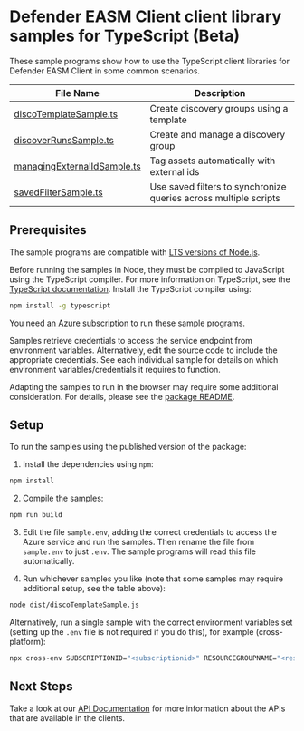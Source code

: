 # Defender EASM Client client library samples for TypeScript (Beta)

These sample programs show how to use the TypeScript client libraries for Defender EASM Client in some common scenarios.

| **File Name**                                           | **Description**                                                  |
| ------------------------------------------------------- | ---------------------------------------------------------------- |
| [discoTemplateSample.ts][discotemplatesample]           | Create discovery groups using a template                         |
| [discoverRunsSample.ts][discoverrunssample]             | Create and manage a discovery group                              |
| [managingExternalIdSample.ts][managingexternalidsample] | Tag assets automatically with external ids                       |
| [savedFilterSample.ts][savedfiltersample]               | Use saved filters to synchronize queries across multiple scripts |

## Prerequisites

The sample programs are compatible with [LTS versions of Node.js](https://github.com/nodejs/release#release-schedule).

Before running the samples in Node, they must be compiled to JavaScript using the TypeScript compiler. For more information on TypeScript, see the [TypeScript documentation][typescript]. Install the TypeScript compiler using:

```bash
npm install -g typescript
```

You need [an Azure subscription][freesub] to run these sample programs.

Samples retrieve credentials to access the service endpoint from environment variables. Alternatively, edit the source code to include the appropriate credentials. See each individual sample for details on which environment variables/credentials it requires to function.

Adapting the samples to run in the browser may require some additional consideration. For details, please see the [package README][package].

## Setup

To run the samples using the published version of the package:

1. Install the dependencies using `npm`:

```bash
npm install
```

2. Compile the samples:

```bash
npm run build
```

3. Edit the file `sample.env`, adding the correct credentials to access the Azure service and run the samples. Then rename the file from `sample.env` to just `.env`. The sample programs will read this file automatically.

4. Run whichever samples you like (note that some samples may require additional setup, see the table above):

```bash
node dist/discoTemplateSample.js
```

Alternatively, run a single sample with the correct environment variables set (setting up the `.env` file is not required if you do this), for example (cross-platform):

```bash
npx cross-env SUBSCRIPTIONID="<subscriptionid>" RESOURCEGROUPNAME="<resourcegroupname>" WORKSPACENAME="<workspacename>" REGION="<region>" PARTIAL_NAME="<partial name>" node dist/discoTemplateSample.js
```

## Next Steps

Take a look at our [API Documentation][apiref] for more information about the APIs that are available in the clients.

[discotemplatesample]: https://github.com/Azure/azure-sdk-for-js/blob/main/sdk/easm/defender-easm-rest/samples/v1-beta/typescript/src/discoTemplateSample.ts
[discoverrunssample]: https://github.com/Azure/azure-sdk-for-js/blob/main/sdk/easm/defender-easm-rest/samples/v1-beta/typescript/src/discoverRunsSample.ts
[managingexternalidsample]: https://github.com/Azure/azure-sdk-for-js/blob/main/sdk/easm/defender-easm-rest/samples/v1-beta/typescript/src/managingExternalIdSample.ts
[savedfiltersample]: https://github.com/Azure/azure-sdk-for-js/blob/main/sdk/easm/defender-easm-rest/samples/v1-beta/typescript/src/savedFilterSample.ts
[apiref]: https://learn.microsoft.com/azure/external-attack-surface-management/
[freesub]: https://azure.microsoft.com/free/
[package]: https://github.com/Azure/azure-sdk-for-js/tree/main/sdk/easm/defender-easm-rest/README.md
[typescript]: https://www.typescriptlang.org/docs/home.html
